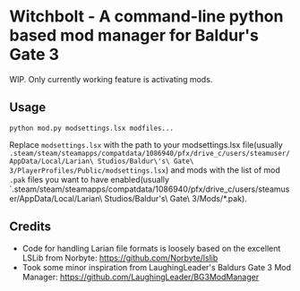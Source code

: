 # Witchbolt - A command-line python based mod manager for Baldur's Gate 3

WIP. Only currently working feature is activating mods.

## Usage

```python mod.py modsettings.lsx modfiles...```

Replace `modsettings.lsx` with the path to your modsettings.lsx file(usually `.steam/steam/steamapps/compatdata/1086940/pfx/drive_c/users/steamuser/AppData/Local/Larian\ Studios/Baldur\'s\ Gate\ 3/PlayerProfiles/Public/modsettings.lsx`) and mods with the list of mod `.pak` files you want to have enabled(usually `.steam/steam/steamapps/compatdata/1086940/pfx/drive_c/users/steamuser/AppData/Local/Larian\ Studios/Baldur\'s\ Gate\ 3/Mods/*.pak).

## Credits

- Code for handling Larian file formats is loosely based on the excellent LSLib from Norbyte: https://github.com/Norbyte/lslib
- Took some minor inspiration from LaughingLeader's Baldurs Gate 3 Mod Manager: https://github.com/LaughingLeader/BG3ModManager
